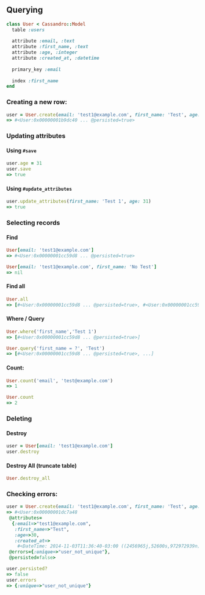 ## Querying

```ruby
class User < Cassandro::Model
  table :users
  
  attribute :email, :text
  attribute :first_name, :text
  attribute :age, :integer
  attribute :created_at, :datetime
  
  primary_key :email
  
  index :first_name
end
```

### Creating a new row:

```ruby
user = User.create(email: 'test1@example.com', first_name: 'Test', age: 30, created_at: DateTime.now)
=> #<User:0x00000001b9dc40 ... @persisted=true>

```

### Updating attributes

#### Using `#save`

```ruby
user.age = 31
user.save
=> true
```

#### Using `#update_attributes`

```ruby
user.update_attributes(first_name: 'Test 1', age: 31)
=> true
```

### Selecting records

#### Find

```ruby
User[email: 'test1@example.com']
=> #<User:0x00000001cc59d8 ... @persisted=true>
```
```ruby
User[email: 'test1@example.com', first_name: 'No Test']
=> nil
```

#### Find all

```ruby
User.all
=> [#<User:0x00000001cc59d8 ... @persisted=true>, #<User:0x00000001cc59d9 ... @persisted=true>, ...]
```
#### Where / Query

```ruby
User.where('first_name','Test 1')
=> [#<User:0x00000001cc59d8 ... @persisted=true>]
```

```ruby
User.query('first_name = ?', 'Test')
=> [#<User:0x00000001cc59d8 ... @persisted=true>, ...]
```

#### Count:

```ruby
User.count('email', 'test@example.com')
=> 1

User.count
=> 2
```

### Deleting

#### Destroy

```ruby
user = User[email: 'test1@example.com']
user.destroy
```

#### Destroy All (truncate table)

```ruby
User.destroy_all
```

### Checking errors:

```ruby
user = User.create(email: 'test1@example.com', first_name: 'Test', age: 30, created_at: DateTime.now)
=> #<User:0x00000001dc7a48
 @attributes=
  {:email=>"test1@example.com",
   :first_name=>"Test",
   :age=>30,
   :created_at=>
    #<DateTime: 2014-11-03T11:36:40-03:00 ((2456965j,52600s,972972939n),-10800s,2299161j)>},
 @errors={:unique=>"user_not_unique"},
 @persisted=false>

user.persisted?
=> false
user.errors
=> {:unique=>"user_not_unique"}

```


